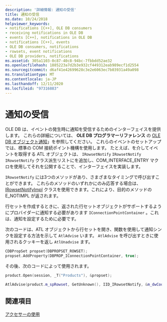```yaml
---
description: '詳細情報: 通知の受信'
title: 通知の受信
ms.date: 10/24/2018
helpviewer_keywords:
- notifications [C++], OLE DB consumers
- receiving notifications in OLE DB
- events [C++], notifications in OLE DB
- notifications [C++], events
- OLE DB consumers, notifications
- rowsets, event notifications
- OLE DB providers, notifications
ms.assetid: 305a1103-0c87-40c8-94bc-7fbbdd52ae32
ms.openlocfilehash: 1885223a7d2b3e932cf449312eab989ecf1d2554
ms.sourcegitcommit: d6af41e42699628c3e2e6063ec7b03931a49a098
ms.translationtype: MT
ms.contentlocale: ja-JP
ms.lasthandoff: 12/11/2020
ms.locfileid: "97316883"
---
```

# <a name="receiving-notifications"></a>通知の受信

OLE DB は、イベントの発生時に通知を受信するためのインターフェイスを提供します。 これらの詳細については、 **OLE DB プログラマーリファレンス** の [OLE DB オブジェクト通知](/previous-versions/windows/desktop/ms725406(v=vs.85))」を参照してください。 これらのイベントのセットアップでは、標準の COM 接続ポイント機構を使用します。 たとえば、を介してイベントを取得する ATL オブジェクトは、 `IRowsetNotify` `IRowsetNotify` `IRowsetNotify` クラス派生リストにを追加し、COM_INTERFACE_ENTRY マクロを使用してそれを公開することで、インターフェイスを実装します。

`IRowsetNotify` には3つのメソッドがあり、さまざまなタイミングで呼び出すことができます。 これらのメソッドのいずれかにのみ応答する場合は、 [IRowsetNotifyImpl](../../data/oledb/irowsetnotifyimpl-class.md) クラスを使用できます。これにより、目的のメソッドの E_NOTIMPL が返されます。

行セットを作成するときに、返された行セットオブジェクトがサポートするようにプロバイダーに通知する必要があります `IConnectionPointContainer` 。これは、通知を設定するために必要です。

次のコードは、ATL オブジェクトから行セットを開き、関数を使用して通知シンクを設定する方法を示して `AtlAdvise` います。 `AtlAdvise` を呼び出すときに使用されるクッキーを返し `AtlUnadvise` ます。

```cpp
CDBPropSet propset(DBPROPSET_ROWSET);
propset.AddProperty(DBPROP_IConnectionPointContainer, true);
```

その後、次のコードによって使用されます。

```cpp
product.Open(session, _T("Products"), &propset);

AtlAdvise(product.m_spRowset, GetUnknown(), IID_IRowsetNotify, &m_dwCookie);
```

## <a name="see-also"></a>関連項目

[アクセサーの使用](../../data/oledb/using-accessors.md)
